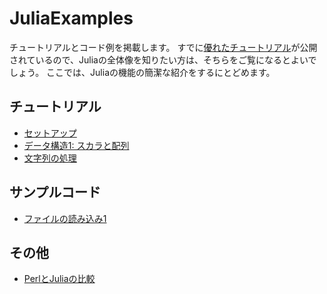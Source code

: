 # JuliaExamples

チュートリアルとコード例を掲載します。
すでに[優れたチュートリアル](https://github.com/bicycle1885/Julia-Tutorial/blob/master/Julia高速チュートリアル.ipynb)が公開されているので、Juliaの全体像を知りたい方は、そちらをご覧になるとよいでしょう。
ここでは、Juliaの機能の簡潔な紹介をするにとどめます。

## チュートリアル

- [セットアップ](https://github.com/mametank/JuliaExamples/blob/master/Julia-Setup-JP.ipynb)
- [データ構造1: スカラと配列](https://github.com/mametank/JuliaExamples/blob/master/Julia-DataStructure1-JP.ipynb)
- [文字列の処理](https://github.com/mametank/JuliaExamples/blob/master/Julia-String-JP.ipynb)

## サンプルコード

- [ファイルの読み込み1](https://github.com/mametank/JuliaExamples/tree/master/readfile1)

## その他

- [PerlとJuliaの比較](https://github.com/mametank/JuliaExamples/blob/master/PerlJulia.md)
